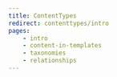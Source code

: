 ```yaml
---
title: ContentTypes
redirect: contenttypes/intro
pages:
    - intro
    - content-in-templates
    - taxonomies
    - relationships
---
```

